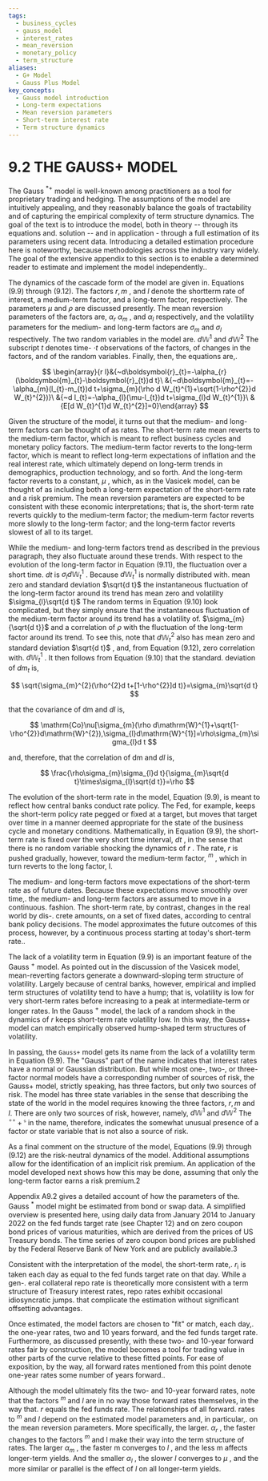 ```yaml
---
tags:
  - business_cycles
  - gauss_model
  - interest_rates
  - mean_reversion
  - monetary_policy
  - term_structure
aliases:
  - G+ Model
  - Gauss Plus Model
key_concepts:
  - Gauss model introduction
  - Long-term expectations
  - Mean reversion parameters
  - Short-term interest rate
  - Term structure dynamics
---
```


# 9.2 THE GAUSS+ MODEL  

The Gauss $^{\ast+}$ model is well-known among practitioners as a tool for proprietary trading and hedging. The assumptions of the model are intuitively appealing, and they reasonably balance the goals of tractability and of capturing the empirical complexity of term structure dynamics. The goal of the text is to introduce the model, both in theory -- through its equations and. solution -- and in application - through a full estimation of its parameters using recent data. Introducing a detailed estimation procedure here is noteworthy, because methodologies across the industry vary widely. The goal of the extensive appendix to this section is to enable a determined reader to estimate and implement the model independently..  

The dynamics of the cascade form of the model are given in. Equations (9.9) through (9.12). The factors $r,m$ , and $l$ denote the shortterm rate of interest, a medium-term factor, and a long-term factor, respectively. The parameters $\mu$ and $\rho$ are discussed presently. The mean reversion parameters of the factors are, $\alpha_{r}$ $\alpha_{m}$ , and $\alpha_{l}$ respectively, and the volatility parameters for the medium- and long-term factors are $\sigma_{m}$ and $\sigma_{l}$ respectively. The two random variables in the model are. $d\mathbb{W}^{1}$ and $d\mathbb{W}^{2}$ The subscript $t$ denotes time- $\cdot t$ observations of the factors, of changes in the factors, and of the random variables. Finally, then, the equations are,.  

$$
\begin{array}{r l}&{~d\boldsymbol{r}_{t}=-\alpha_{r}(\boldsymbol{m}_{t}-\boldsymbol{r}_{t})d t}\ &{~d\boldsymbol{m}_{t}=-\alpha_{m}(l_{t}-m_{t})d t+\sigma_{m}(\rho d W_{t}^{1}+\sqrt{1-\rho^{2}}d W_{t}^{2})}\ &{~d l_{t}=-\alpha_{l}(\mu-l_{t})d t+\sigma_{l}d W_{t}^{1}}\ &{E[d W_{t}^{1}d W_{t}^{2}]=0}\end{array}
$$  

Given the structure of the model, it turns out that the medium- and long-term factors can be thought of as rates. The short-term rate mean reverts to the medium-term factor, which is meant to reflect business cycles and monetary policy factors. The medium-term factor reverts to the long-term factor, which is meant to reflect long-term expectations of inflation and the real interest rate, which ultimately depend on long-term trends in demographics, production technology, and so forth. And the long-term factor reverts to a constant, $\mu$ , which, as in the Vasicek model, can be thought of as including both a long-term expectation of the short-term rate and a risk premium. The mean reversion parameters are expected to be consistent with these economic interpretations; that is, the short-term rate reverts quickly to the medium-term factor; the medium-term factor reverts more slowly to the long-term factor; and the long-term factor reverts slowest of all to its target.  

While the medium- and long-term factors trend as described in the previous paragraph, they also fluctuate around these trends. With respect to the evolution of the long-term factor in Equation (9.11), the fluctuation over a short time. $d t$ is $\sigma_{l}d\mathbb{W}_{t}^{1}$ . Because $d\mathbb{W}_{t}^{1}$ is normally distributed with. mean zero and standard deviation $\sqrt{d t}$ the instantaneous fluctuation of the long-term factor around its trend has mean zero and volatility $\sigma_{l}\sqrt{d t}$ The random terms in Equation (9.10) look complicated, but they simply ensure that the instantaneous fluctuation of the medium-term factor around its trend has a volatility of. $\sigma_{m}{\sqrt{d t}}$ and a correlation of $\rho$ with the fluctuation of the long-term factor around its trend. To see this, note that $d\mathbb{W}_{t}^{2}$ also has mean zero and standard deviation $\sqrt{d t}$ , and, from Equation (9.12), zero correlation with. $d\mathbb{W}_{t}^{1}$ . It then follows from Equation (9.10) that the standard. deviation of $d m_{t}$ is,  

$$
\sqrt{\sigma_{m}^{2}(\rho^{2}d t+[1-\rho^{2}]d t)}=\sigma_{m}\sqrt{d t}
$$  

that the covariance of dm and $d l$ is,  

$$
\mathrm{Co}\nu[\sigma_{m}(\rho d\mathrm{W}^{1}+\sqrt{1-\rho^{2}}d\mathrm{W}^{2}),\sigma_{l}d\mathrm{W}^{1}]=\rho\sigma_{m}\sigma_{l}d t
$$  

and, therefore, that the correlation of dm and $d l$ is,  

$$
\frac{\rho\sigma_{m}\sigma_{l}d t}{\sigma_{m}\sqrt{d t}\times\sigma_{l}\sqrt{d t}}=\rho
$$  

The evolution of the short-term rate in the model, Equation (9.9), is meant to reflect how central banks conduct rate policy. The Fed, for example, keeps the short-term policy rate pegged or fixed at a target, but moves that target over time in a manner deemed appropriate for the state of the business cycle and monetary conditions. Mathematically, in Equation (9.9), the short-term rate is fixed over the very short time interval, $d t$ , in the sense that there is no random variable shocking the dynamics of $r$ . The rate, $r$ is pushed gradually, however, toward the medium-term factor, $^m$ , which in turn reverts to the long factor, l.  

The medium- and long-term factors move expectations of the short-term rate as of future dates. Because these expectations move smoothly over time,. the medium- and long-term factors are assumed to move in a continuous. fashion. The short-term rate, by contrast, changes in the real world by dis-. crete amounts, on a set of fixed dates, according to central bank policy decisions. The model approximates the future outcomes of this process, however, by a continuous process starting at today's short-term rate..  

The lack of a volatility term in Equation (9.9) is an important feature of the Gauss $^{+}$ model. As pointed out in the discussion of the Vasicek model, mean-reverting factors generate a downward-sloping term structure of volatility. Largely because of central banks, however, empirical and implied term structures of volatility tend to have a hump; that is, volatility is low for very short-term rates before increasing to a peak at intermediate-term or longer rates. In the Gauss $^{+}$ model, the lack of a random shock in the dynamics of $r$ keeps short-term rate volatility low. In this way, the Gauss+ model can match empirically observed hump-shaped term structures of volatility.  

In passing, the $\mathtt{G a u s s+}$ model gets its name from the lack of a volatility term in Equation (9.9). The "Gauss" part of the name indicates that interest rates have a normal or Gaussian distribution. But while most one-, two-, or three-factor normal models have a corresponding number of sources of risk, the Gauss+ model, strictly speaking, has three factors, but only two sources of risk. The model has three state variables in the sense that describing the state of the world in the model requires knowing the three factors, $r,m$ and $l.$ There are only two sources of risk, however, namely, $d\mathbb{W}^{1}$ and $d\mathbb{W}^{2}$ The $^{\circ\circ}+{}^{\mathfrak{s}}$ in the name, therefore, indicates the somewhat unusual presence of a factor or state variable that is not also a source of risk.  

As a final comment on the structure of the model, Equations (9.9) through (9.12) are the risk-neutral dynamics of the model. Additional assumptions allow for the identification of an implicit risk premium. An application of the model developed next shows how this may be done, assuming that only the long-term factor earns a risk premium.2  

Appendix A9.2 gives a detailed account of how the parameters of the. Gauss $^{\ast}$ model might be estimated from bond or swap data. A simplified overview is presented here, using daily data from January 2014 to January 2022 on the fed funds target rate (see Chapter 12) and on zero coupon bond prices of various maturities, which are derived from the prices of US Treasury bonds. The time series of zero coupon bond prices are published by the Federal Reserve Bank of New York and are publicly available.3  

Consistent with the interpretation of the model, the short-term rate,. $r_{\mathrm{{i}}}$ is taken each day as equal to the fed funds target rate on that day. While a gen-. eral collateral repo rate is theoretically more consistent with a term structure of Treasury interest rates, repo rates exhibit occasional idiosyncratic jumps. that complicate the estimation without significant offsetting advantages.  

Once estimated, the model factors are chosen to "fit" or match, each day,. the one-year rates, two and 10 years forward, and the fed funds target rate. Furthermore, as discussed presently, with these two- and 10-year forward rates fair by construction, the model becomes a tool for trading value in other parts of the curve relative to these fitted points. For ease of exposition, by the way, all forward rates mentioned from this point denote one-year rates some number of years forward..  

Although the model ultimately fits the two- and 10-year forward rates, note that the factors $^m$ and $l$ are in no way those forward rates themselves, in the way that. $r$ equals the fed funds rate. The relationships of all forward. rates to $^m$ and $l$ depend on the estimated model parameters and, in particular,. on the mean reversion parameters. More specifically, the larger. $\alpha_{r}$ , the faster changes to the factors $^m$ and l make their way into the term structure of rates. The larger $\alpha_{m}$ , the faster m converges to $l$ , and the less m affects longer-term yields. And the smaller $\alpha_{l}$ , the slower $l$ converges to $\mu$ , and the more similar or parallel is the effect of $l$ on all longer-term yields.  
